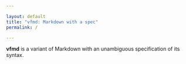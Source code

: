 ```yaml
---

layout: default  
title: "vfmd: Markdown with a spec"  
permalink: /  

---
```


**vfmd** is a variant of Markdown with an unambiguous specification of
its syntax.

